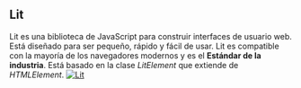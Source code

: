 ## Lit

Lit es una biblioteca de JavaScript para construir interfaces de usuario web. Está diseñado para ser pequeño, rápido y fácil de usar. Lit es compatible con la mayoría de los navegadores modernos y es el **Estándar de la industria**. Está basado en la clase *LitElement* que extiende de *HTMLElement*.
[<img src="/assets/lit.png" alt="Lit" class="invert grayscale contrast-125 saturate-200 opacity-50 dark:filter-none">](https://lit.dev/)
